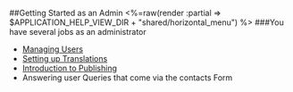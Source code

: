 ##Getting Started as an Admin
<%=raw(render :partial => $APPLICATION_HELP_VIEW_DIR + "shared/horizontal_menu") %>
###You have several jobs as an administrator

* [Managing Users](<%=user_admin_path%>)
* [Setting up Translations](<%=admin_applications_versions_languages_path%>)
* [Introduction to Publishing](<%=publishing_path%>)
* Answering user Queries that come via the contacts Form